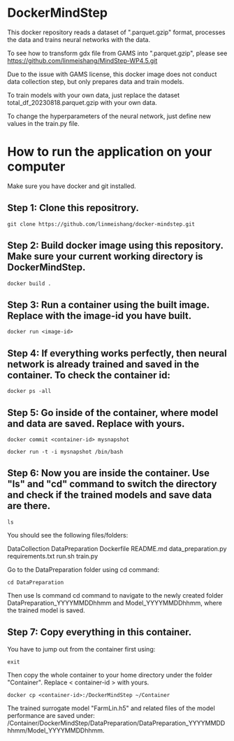 # DockerMindStep
This docker repository reads a dataset of ".parquet.gzip" format, processes the data and trains neural networks with the data.

To see how to transform gdx file from GAMS into ".parquet.gzip", please see https://github.com/linmeishang/MindStep-WP4.5.git

Due to the issue with GAMS license, this docker image does not conduct data collection step, but only prepares data and train models.

To train models with your own data, just replace the dataset total_df_20230818.parquet.gzip with your own data. 

To change the hyperparameters of the neural network, just define new values in the train.py file.



# How to run the application on your computer

Make sure you have docker and git installed.

## Step 1: Clone this repositrory.

```
git clone https://github.com/linmeishang/docker-mindstep.git
```


## Step 2: Build docker image using this repository. Make sure your current working directory is DockerMindStep.
```
docker build .
```

## Step 3: Run a container using the built image. Replace <image-id> with the image-id you have built.

```
docker run <image-id>
```

## Step 4: If everything works perfectly, then neural network is already trained and saved in the container. To check the container id:

```
docker ps -all 
```

## Step 5:  Go inside of the container, where model and data are saved. Replace <container-id> with yours.

```
docker commit <container-id> mysnapshot
```

```
docker run -t -i mysnapshot /bin/bash
```

## Step 6:  Now you are inside the container. Use "ls" and "cd" command to switch the directory and check if the trained models and save data are there.
```
ls
```
You should see the following files/folders:

DataCollection  DataPreparation  Dockerfile  README.md  data_preparation.py  requirements.txt  run.sh  train.py

Go to the DataPreparation folder using cd command:

```
cd DataPreparation
```

Then use ls command cd command to navigate to the newly created folder DataPreparation_YYYYMMDDhhmm and Model_YYYYMMDDhhmm, where the trained model is saved.


## Step 7:  Copy everything in this container. 

You have to jump out from the container first using:

```
exit
```

Then copy the whole container to your home directory under the folder "Container". Replace < container-id > with yours. 

```
docker cp <container-id>:/DockerMindStep ~/Container
```

The trained surrogate model "FarmLin.h5" and related files of the model performance are saved under: /Container/DockerMindStep/DataPreparation/DataPreparation_YYYYMMDDhhmm/Model_YYYYMMDDhhmm.



